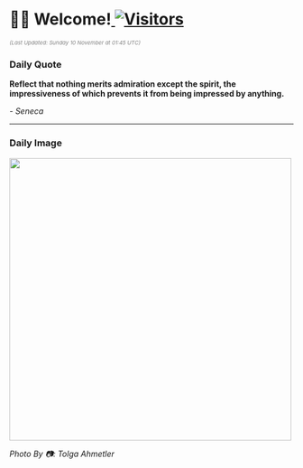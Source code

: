 <h1>👋🏽 Welcome!<a href="https://github.com/OmitNomis/"> <img src="https://visitor-badge.laobi.icu/badge?page_id=OmitNomis" alt="Visitors"></a></h1>

<i><p style="font-size: 0.6rem; color:gray">(Last Updated: Sunday 10 November at 01:45 UTC)</p></i>

<h3> Daily Quote </h3>
<b><p>Reflect that nothing merits admiration except the spirit, the impressiveness of which prevents it from being impressed by anything.</p></b>
<i><caption style="font-size: 0.8rem; color:gray;">- Seneca</caption></i>


<hr>

<h3>Daily Image</h3>
<a href="https://images.unsplash.com/photo-1730377019506-2c6e1af99724?crop=entropy&cs=srgb&fm=jpg&ixid=M3w2MjM3MzF8MHwxfHJhbmRvbXx8fHx8fHx8fDE3MzEyMDMxNDh8&ixlib=rb-4.0.3&q=85" target="_blank"><img style="height:500px;" src=https://images.unsplash.com/photo-1730377019506-2c6e1af99724?crop=entropy&cs=srgb&fm=jpg&ixid=M3w2MjM3MzF8MHwxfHJhbmRvbXx8fHx8fHx8fDE3MzEyMDMxNDh8&ixlib=rb-4.0.3&q=85"/></a>

<i><caption style="font-size: 0.8rem; color:gray;"> Photo By 📷: Tolga Ahmetler</caption></i>
